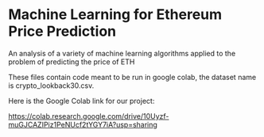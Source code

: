 # Machine Learning for Ethereum Price Prediction
An analysis of a variety of machine learning algorithms applied to the problem of predicting the price of ETH

These files contain code meant to be run in google colab, the dataset name is crypto_lookback30.csv.

Here is the Google Colab link for our project:

https://colab.research.google.com/drive/10Uyzf-muGJCAZIPiz1PeNUcf2tYGY7iA?usp=sharing
